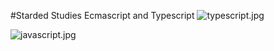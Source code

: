 #Starded Studies Ecmascript and Typescript
![typescript.jpg](typescriptassets/imgs/typescript.jpg)

![javascript.jpg](javascript/assets/imgs/javascript.jpg)

